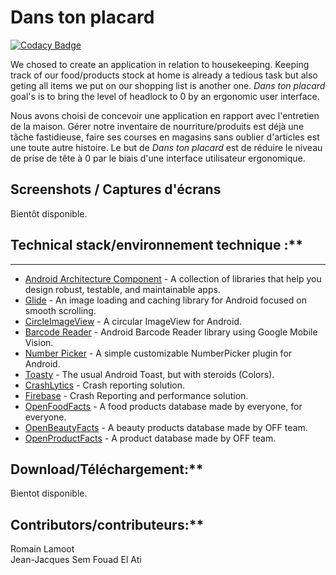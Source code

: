 # Dans ton placard

[![Codacy Badge](https://api.codacy.com/project/badge/Grade/ec5c5d1a7618413a96f3d6bde22a9e76)](https://app.codacy.com/app/Dans-ton-placard/dans-ton-placard?utm_source=github.com&utm_medium=referral&utm_content=letaaz/dans-ton-placard&utm_campaign=Badge_Grade_Dashboard)

We chosed to create an application in relation to housekeeping. Keeping track of our food/products stock at home is already a tedious task but also geting all items we put on our shopping list is another one.  *Dans ton placard* goal's is to bring the level of headlock to 0 by an ergonomic user interface. 


Nous avons choisi de concevoir une application en rapport avec l'entretien de la maison. Gérer notre inventaire de nourriture/produits est déjà une tâche fastidieuse, faire ses courses en magasins sans oublier d'articles est une toute autre histoire. Le but de *Dans ton placard* est de réduire le niveau de prise de tête à 0 par le biais d'une interface utilisateur ergonomique.

## Screenshots / Captures d'écrans

Bientôt disponible.

## Technical stack/environnement technique :**
----
* [Android Architecture Component](https://developer.android.com/topic/libraries/architecture/) -  A collection of libraries that help you design robust, testable, and maintainable apps.
* [Glide](https://github.com/bumptech/glide) - An image loading and caching library for Android focused on smooth scrolling. 
* [CircleImageView](https://github.com/hdodenhof/CircleImageView) - A circular ImageView for Android. 
* [Barcode Reader](https://github.com/ravi8x/Barcode-Reader) - Android Barcode Reader library using Google Mobile Vision.
* [Number Picker](https://github.com/travijuu/NumberPicker) - A simple customizable NumberPicker plugin for Android.
* [Toasty](https://github.com/GrenderG/Toasty) - The usual Android Toast, but with steroids (Colors).
* [CrashLytics](https://try.crashlytics.com/) - Crash reporting solution.
* [Firebase](https://firebase.google.com/docs/crash/) - Crash Reporting and performance solution.
* [OpenFoodFacts](https://world.openfoodfacts.org/) - A food products database made by everyone, for everyone.
* [OpenBeautyFacts](https://world.openbeautyfacts.org) - A beauty products database made by OFF team.
* [OpenProductFacts](https://world.openproductsfacts.org/) - A product database made by OFF team.


## Download/Téléchargement:**

Bientot disponible.

## Contributors/contributeurs:**
 
Romain Lamoot  
Jean-Jacques Sem 
Fouad El Ati  

